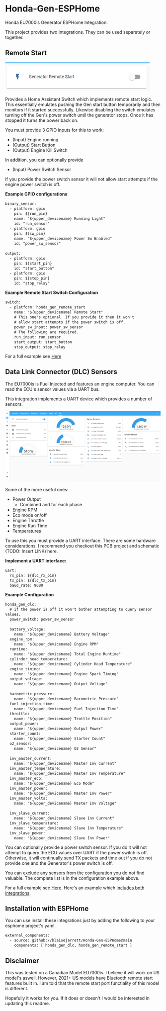 # Honda-Gen-ESPHome
Honda EU7000is Generator ESPHome Integration.

This project provides two Integrations. They can be used separately or together.


## Remote Start

![Start Switch](docs/images/remote_start_switch.PNG)

Provides a Home Assistant Switch which implements remote start logic.
This essentially emulates pushing the Gen start button temporarily and
then monitors if it started successfully. Likewise disabling the switch
emulates turning off the Gen's power switch until the generator stops. Once
it has stopped it turns the power back on.

You must provide 3 GPIO inputs for this to work:
* (Input) Engine running
* (Output) Start Button
* (Output) Engine Kill Switch

In addition, you can optionally provide
* (Input) Power Switch Sensor

If you provide the power switch sensor it will not allow start attempts
if the engine power switch is off.


**Example GPIO configurations**:
```
binary_sensor:
  - platform: gpio
    pin: ${run_pin}
    name: "${upper_devicename} Running Light"
    id: "run_sensor"
  - platform: gpio
    pin: ${sw_pin}
    name: "${upper_devicename} Power Sw Enabled"
    id: "power_sw_sensor"

output:
  - platform: gpio
    pin: ${start_pin}
    id: "start_button"
  - platform: gpio
    pin: ${stop_pin}
    id: "stop_relay"
```

**Example Remote Start Switch Configuration**

```
switch:
  - platform: honda_gen_remote_start
    name: "${upper_devicename} Remote Start"
    # This one's optional. If you provide it then it won't
    # allow start attempts if the power switch is off.
    power_sw_input: power_sw_sensor
    # The following are required.
    run_input: run_sensor
    start_output: start_button
    stop_output: stop_relay
```

For a full example see [Here](example_honda_gen_remote_start.yaml)

## Data Link Connector (DLC) Sensors
The EU7000is is Fuel Injected and features an engine computer.
You can read the ECU's sensor values via a UART bus.

This integration implements a UART device which provides a number of sensors.

![HA Screenshot](docs/images/ha_complete.png)

Some of the more useful ones:
* Power Output
    * Combined and for each phase
* Engine RPM
* Eco mode on/off
* Engine Throttle
* Engine Run Time
* Temperatures

To use this you must provide a UART interface. There are some hardware considerations.
I recommend you checkout this PCB project and schematic (TODO: Insert LINK) here.

**Implement a UART interface:**
```
uart:
  rx_pin: ${dlc_rx_pin}
  tx_pin: ${dlc_tx_pin}
  baud_rate: 9600
```
**Example Configuration**
```
honda_gen_dlc:
  # if the power is off it won't bother attempting to query sensor values.
  power_switch: power_sw_sensor

  battery_voltage:
    name: "${upper_devicename} Battery Voltage"
  engine_rpm:
    name: "${upper_devicename} Engine RPM"
  runtime:
    name: "${upper_devicename} Total Engine Runtime"
  cylinder_head_temperature:
    name: "${upper_devicename} Cylinder Head Temperature"
  engine_timing:
    name: "${upper_devicename} Engine Spark Timing"
  output_voltage:
    name: "${upper_devicename} Output Voltage"

  barometric_pressure:
    name: "${upper_devicename} Barometric Pressure"
  fuel_injection_time:
    name: "${upper_devicename} Fuel Injection Time"
  throttle:
    name: "${upper_devicename} Trottle Position"
  output_power:
    name: "${upper_devicename} Output Power"
  starter_count:
    name: "${upper_devicename} Starter Count"
  o2_sensor:
    name: "${upper_devicename} O2 Sensor"

  inv_master_current:
    name: "${upper_devicename} Master Inv Current"
  inv_master_temperature:
    name: "${upper_devicename} Master Inv Temperature"
  inv_master_eco:
    name: "${upper_devicename} Eco Mode"
  inv_master_power:
    name: "${upper_devicename} Master Inv Power"
  inv_master_volts:
    name: "${upper_devicename} Master Inv Voltage"

  inv_slave_current:
    name: "${upper_devicename} Slave Inv Current"
  inv_slave_temperature:
    name: "${upper_devicename} Slave Inv Temperature"
  inv_slave_power:
    name: "${upper_devicename} Slave Inv Power"
```

You can optionally provide a power switch sensor. If you do it will not
attempt to query the ECU values over UART if the power switch is off.
Otherwise, it will continually send TX packets and time out if you do not
provide one and the Generator's power switch is off.

You can exclude any sensors from the configuration you do not find 
valuable. The complete list is in the configuration example above.

For a full example see [Here](example_honda_gen_dlc.yaml). Here's an example 
which [includes both integrations](example_honda_gen_complete.yaml).

## Installation with ESPHome

You can use install these integrations just by adding the following to your
esphome project's yaml.
```
external_components:
  - source: github://blaisejarrett/Honda-Gen-ESPHome@main
    components: [ honda_gen_dlc, honda_gen_remote_start ]
```

## Disclaimer
This was tested on a Canadian Model EU7000is. I believe it will work
on US model's aswell. However, 2021+ US models have Bluetooth remote start
features built in. I am told that the remote start port functiality of
this model is different.

Hopefully it works for you. If it does or doesn't I would be interested in
updating this readme.

